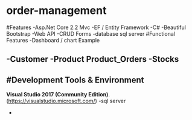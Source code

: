 # order-management
#Features
-Asp.Net Core 2.2 Mvc
-EF / Entity Framework
-C#
-Beautiful Bootstrap
-Web API 
 -CRUD Forms
-database sql server 
 #Functional Features
-Dashboard / chart Example
 
-Customer
-Product
Product_Orders
-Stocks 
-
 #Development Tools & Environment
-
**Visual Studio 2017 (Community Edition)**. 
(https://visualstudio.microsoft.com/) 
 -sql server

- 
